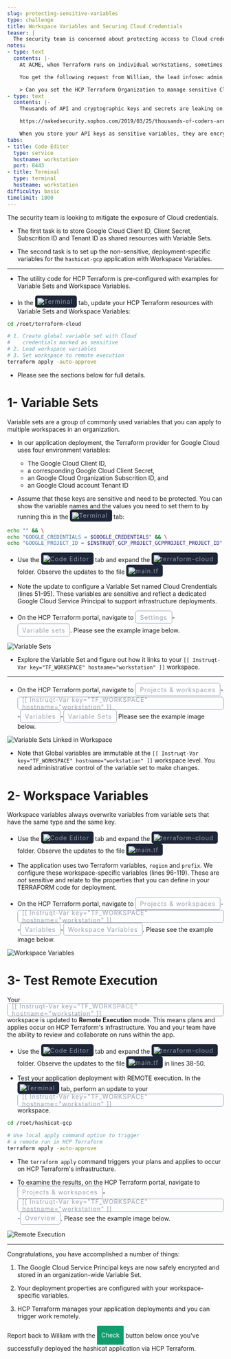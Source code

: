 ```yaml
---
slug: protecting-sensitive-variables
type: challenge
title: Workspace Variables and Securing Cloud Credentials
teaser: |
  The security team is concerned about protecting access to Cloud credentials. Create global variable sets, deployment variables and store them securely in HCP Terraform.
notes:
- type: text
  contents: |-
    At ACME, when Terraform runs on individual workstations, sometimes application updates deploy to the wrong region and deployment tests fail. Operators use their local Cloud region when trying to push a new version to prod and use their own Cloud credentials. Occasionally, personal Cloud credentials are accidentally pushed to a public code repository.

    You get the following request from William, the lead infosec admin at ACME:

    > Can you set the HCP Terraform Organization to manage sensitive Cloud Principal credentials? Once that is done, we can rotate those items regularly, and we can remove any hard-coded Cloud credentials from our deployments.
- type: text
  contents: |-
    Thousands of API and cryptographic keys and secrets are leaking on GitHub every day!

    https://nakedsecurity.sophos.com/2019/03/25/thousands-of-coders-are-leaving-their-crown-jewels-exposed-on-github/

    When you store your API keys as sensitive variables, they are encrypted and stored in the HCP Terraform platform. These keys are only decrypted in trusted, secure containers that run Terraform commands.
tabs:
- title: Code Editor
  type: service
  hostname: workstation
  port: 8443
- title: Terminal
  type: terminal
  hostname: workstation
difficulty: basic
timelimit: 1800
---
```

<style>
  v {
    display: inline-flex;
    color: white;
    background-color: rgb(17, 158, 111);
    align-items: center;
    justify-content: center;
    font-size: 14px;
    padding: 10px;
    border-radius: 2px;
    height: 24px;
  }

  r {
    display: inline-flex;
    color: white;
    background-color: #c73445;
    align-items: center;
    justify-content: center;
    font-size: 14px;
    padding: 10px;
    border-radius: 2px;
    height: 24px;
  }

  m {
    display: inline-flex;
    color: white;
    background-color: #584ED5;
    align-items: center;
    justify-content: center;
    font-size: 14px;
    padding: 10px;
    border-radius: 2px;
    height: 24px;
  }

  x {
    display: inline-flex;
    border-radius: 5px;
    border: 1px solid rgba(151,159,175,1);
    /* background-color: rgba(151,159,175,1); */
    /* background-color: rgba(30,38,55,1); */
    color: rgba(151,159,175,1);
    padding: 2px 10px 2px 10px;
    font-size: 14px;
    letter-spacing: 1.2px;
    align-items: center;
    justify-content: center;
    height: 24px;
  }

  t {
    display: inline-flex;
    border-radius: 5px;
    background-color: rgba(30,38,55,1);
    color: rgba(151,159,175,1);
    padding: 2px 10px 2px 5px;
    font-size: 14px;
    letter-spacing: 1.2px;
    align-items: center;
    justify-content: center;
    height: 24px;
  }

  t > a img {
    display: inline-block;
  }
</style>

The security team is looking to mitigate the exposure of Cloud credentials.

- The first task is to store Google Cloud Client ID, Client Secret, Subscrition ID and Tenant ID as shared resources with Variable Sets.

- The second task is to set up the non-sensitive, deployment-specific variables for the `hashicat-gcp` application with Workspace Variables.

---
- The utility code for HCP Terraform is pre-configured with examples for Variable Sets and Workspace Variables.

- In the <t><img src="../assets/shell.png"/>Terminal</t> tab, update your HCP Terraform resources with Variable Sets and Workspace Variables:

```bash
cd /root/terraform-cloud

# 1. Create global variable set with Cloud
#    credentials marked as sensitive
# 2. Load workspace variables
# 3. Set workspace to remote execution
terraform apply -auto-approve


```
- Please see the sections below for full details.

1- Variable Sets
===
Variable sets are a group of commonly used variables that you can apply to multiple workspaces in an organization.

- In our application deployment, the Terraform provider for Google Cloud uses four environment variables:

  - The Google Cloud Client ID,
  - a corresponding Google Cloud Client Secret,
  - an Google Cloud Organization Subscrition ID, and
  - an Google Cloud account Tenant ID

- Assume that these keys are sensitive and need to be protected. You can show the variable names and the values you need to set them to by running this in the <t><img src="../assets/shell.png"/>Terminal</t> tab:

```bash
echo "" && \
echo "GOOGLE_CREDENTIALS = $GOOGLE_CREDENTIALS" && \
echo "GOOGLE_PROJECT_ID = $INSTRUQT_GCP_PROJECT_GCPPROJECT_PROJECT_ID"


```

- Use the <t><img src="../assets/web.png"/>Code Editor</t> tab and expand the <t><img src="../assets/folder.png"/>terraform-cloud</t> folder. Observe the updates to the file <t><img src="../assets/tf-icon.png"/>main.tf</t>

- Note the update to configure a Variable Set named Cloud Crendentials (lines 51-95). These variables are sensitive and reflect a dedicated Google Cloud Service Principal to support infrastructure deployments.

- On the HCP Terraform portal, navigate to <x>Settings</x>-<x>Variable sets</x>. Please see the example image below.

![Variable Sets](../assets/variable_sets.png)

- Explore the Variable Set and figure out how it links to your `[[ Instruqt-Var key="TF_WORKSPACE" hostname="workstation" ]]` workspace.

---

- On the HCP Terraform portal, navigate to <x>Projects & workspaces</x>-<x>[[ Instruqt-Var key="TF_WORKSPACE" hostname="workstation" ]]</x>-<x>Variables</x>-<x>Variable Sets</x> Please see the example image below.

![Variable Sets Linked in Workspace](../assets/variable_sets_link.png)

- Note that Global variables are immutable at the `[[ Instruqt-Var key="TF_WORKSPACE" hostname="workstation" ]]` workspace level. You need administrative control of the variable set to make changes.

2- Workspace Variables
===
Workspace variables always overwrite variables from variable sets that have the same type and the same key.

- Use the <t><img src="../assets/web.png"/>Code Editor</t> tab and expand the <t><img src="../assets/folder.png"/>terraform-cloud</t> folder. Observe the updates to the file <t><img src="../assets/tf-icon.png"/>main.tf</t>

- The application uses two Terraform variables, `region` and `prefix`. We configure these workspace-specific variables (lines 96-119). These are _not_ sensitive and relate to the properties that you can define in your TERRAFORM code for deployment.

- On the HCP Terraform portal, navigate to <x>Projects & workspaces</x>-<x>[[ Instruqt-Var key="TF_WORKSPACE" hostname="workstation" ]]</x>-<x>Variables</x>-<x>Workspace Variables</x>. Please see the example image below.

![Workspace Variables](../assets/workspace_variables.png)

3- Test Remote Execution
===
Your <x>[[ Instruqt-Var key="TF_WORKSPACE" hostname="workstation" ]]</x> workspace is updated to **Remote Execution** mode. This means plans and applies occur on HCP Terraform's infrastructure. You and your team have the ability to review and collaborate on runs within the app.

- Use the <t><img src="../assets/web.png"/>Code Editor</t> tab and expand the <t><img src="../assets/folder.png"/>terraform-cloud</t> folder. Observe the updates to the file <t><img src="../assets/tf-icon.png"/>main.tf</t> in lines 38-50.

- Test your application deployment with REMOTE execution. In the <t><img src="../assets/shell.png"/>Terminal</t> tab, perform an update to your <x>[[ Instruqt-Var key="TF_WORKSPACE" hostname="workstation" ]]</x> workspace.

```bash
cd /root/hashicat-gcp

# Use local apply command option to trigger
# a remote run in HCP Terraform
terraform apply -auto-approve


```

- The `terraform apply` command triggers your plans and applies to occur on HCP Terraform's infrastructure.

- To examine the results, on the HCP Terraform portal, navigate to <x>Projects & workspaces</x>-<x>[[ Instruqt-Var key="TF_WORKSPACE" hostname="workstation" ]]</x>-<x>Overview</x>. Please see the example image below.

![Remote Execution](../assets/remote_execution.gif)

---
Congratulations, you have accomplished a number of things:

1. The Google Cloud Service Principal keys are now safely encrypted and stored in an organization-wide Variable Set.

2. Your deployment properties are configured with your workspace-specific variables.

3. HCP Terraform manages your application deployments and you can trigger work remotely.

Report back to William with the <v>Check</v> button below once you've successfully deployed the hashicat application via HCP Terraform.